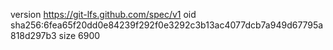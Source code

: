 version https://git-lfs.github.com/spec/v1
oid sha256:6fea65f20dd0e84239f292f0e3292c3b13ac4077dcb7a949d67795a818d297b3
size 6900

